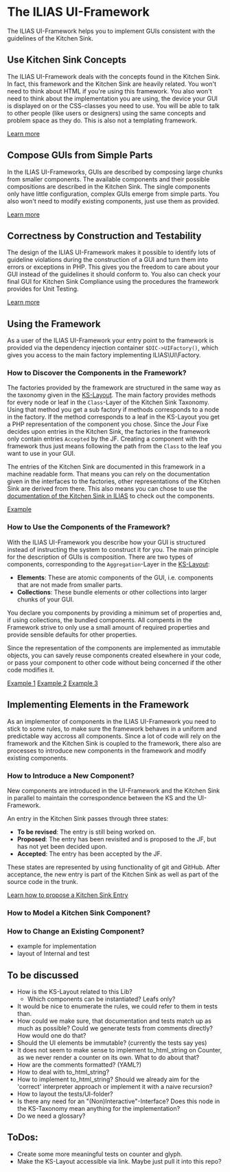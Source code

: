 # The ILIAS UI-Framework

The ILIAS UI-Framework helps you to implement GUIs consistent with the guidelines
of the Kitchen Sink.


## Use Kitchen Sink Concepts

The ILIAS UI-Framework deals with the concepts found in the Kitchen Sink. In fact,
this framework and the Kitchen Sink are heavily related. You won't need to think
about HTML if you're using this framework. You also won't need to think about
the implementation you are using, the device your GUI is displayed on or the
CSS-classes you need to use. You will be able to talk to other people (like users
or designers) using the same concepts and problem space as they do. This is also
not a templating framework.

[Learn more](doku/use_ks_concepts.md)

## Compose GUIs from Simple Parts

In the ILIAS UI-Frameworks, GUIs are described by composing large chunks from
smaller components. The available components and their possible compositions are
described in the Kitchen Sink. The single components only have little  configuration,
complex GUIs emerge from simple parts. You also won't need to modify existing
components, just use them as provided.

[Learn more](doku/composition.md)

## Correctness by Construction and Testability

The design of the ILIAS UI-Framework makes it possible to identify lots of
guideline violations during the construction of a GUI and turn them into errors
or exceptions in PHP. This gives you the freedom to care about your GUI instead
of the guidelines it should conform to. You also can check your final GUI for
Kitchen Sink Compliance using the procedures the framework provides for Unit
Testing.

[Learn more](doku/correctness.md)


## Using the Framework

As a user of the ILIAS UI-Framework your entry point to the framework is provided
via the dependency injection container `$DIC->UIFactory()`, which gives you
access to the main factory implementing ILIAS\UI\Factory.

### How to Discover the Components in the Framework?

The factories provided by the framework are structured in the same way as the
taxonomy given in the [KS-Layout](http://www.ilias.de/docu/goto_docu_wiki_wpage_3852_1357.html#ilPageTocA11).
The main factory provides methods for every node or leaf in the `Class`-Layer
of the Kitchen Sink Taxonomy. Using that method you get a sub factory if methods
corresponds to a node in the factory. If the method corresponds to a leaf in the
KS-Layout you get a PHP representation of the component you chose. Since the Jour
Fixe decides upon entries in the Kitchen Sink, the factories in the framework
only contain entries `Accepted` by the JF. Creating a component with the
framework thus just means following the path from the `Class` to the leaf you
want to use in your GUI.

The entries of the Kitchen Sink are documented in this framework in a machine
readable form. That means you can rely on the documentation given in the
interfaces to the factories, other representations of the Kitchen Sink are
derived from there. This also means you can chose to use the [documentation of the
Kitchen Sink in ILIAS](http://www.ilias.de/docu/goto_docu_wiki_wpage_4009_1357.html)
to check out the components.

[Example](doku/examples.md#discovery)

### How to Use the Components of the Framework?

With the ILIAS UI-Framework you describe how your GUI is structured instead of
instructing the system to construct it for you. The main principle for the description
of GUIs is composition. There are two types of components, corresponding to the
`Aggregation`-Layer in the [KS-Layout](http://www.ilias.de/docu/goto_docu_wiki_wpage_3852_1357.html#ilPageTocA11):

* **Elements**: These are atomic components of the GUI, i.e. components that
  are not made from smaller parts.
* **Collections**: These bundle elements or other collections into larger chunks
  of your GUI.

You declare you components by providing a minimum set of properties and,
if using collections, the bundled components. All compents in the Framework
strive to only use a small amount of required properties and provide sensible
defaults for other properties.

Since the representation of the components are implemented as immutable objects,
you can savely reuse components created elsewhere in your code, or pass your
component to other code without being concerned if the other code modifies it.

[Example 1](doku/usage_examples.md#example_1)
[Example 2](doku/usage_examples.md#example_2)
[Example 3](doku/usage_examples.md#example_3)

## Implementing Elements in the Framework

As an implementor of components in the ILIAS UI-Framework you need to stick to
some rules, to make sure the framework behaves in a uniform and predictable way
accross all components. Since a lot of code will rely on the framework and the
Kitchen Sink is coupled to the framework, there also are processes to introduce
new components in the framework and modify existing components.

### How to Introduce a New Component?

New components are introduced in the UI-Framework and the Kitchen Sink in
parallel to maintain the correspondence between the KS and the UI-Framework.

An entry in the Kitchen Sink passes through three states:

* **To be revised**: The entry is still being worked on.
* **Proposed**: The entry has been revisited and is proposed to the JF, but has
  not yet been decided upon.
* **Accepted**: The entry has been accepted by the JF.

These states are represented by using functionality of git and GitHub. After
acceptance, the new entry is part of the Kitchen Sink as well as part of the
source code in the trunk.

[Learn how to propose a Kitchen Sink Entry](doku/processes.md#introduce_ks_entry)

### How to Model a Kitchen Sink Component?

### How to Change an Existing Component?


* example for implementation
* layout of Internal and test


## To be discussed

* How is the KS-Layout related to this Lib?
	* Which components can be instantiated? Leafs only?
* It would be nice to enumerate the rules, we could refer to them in tests than.
* How could we make sure, that documentation and tests match up as much
  as possible? Could we generate tests from comments directly? How would one
  do that?
* Should the UI elements be immutable? (currently the tests say yes)
* It does not seem to make sense to implement to_html_string on Counter, as we
  never render a counter on its own. What to do about that?
* How are the comments formatted? (YAML?)
* How to deal with to_html_string?
* How to implement to_html_string? Should we already aim for the 'correct'
  interpreter approach or implement it with a naive recursion?
* How to layout the tests/UI-folder?
* Is there any need for an "(Non)Interactive"-Interface? Does this node in
  the KS-Taxonomy mean anything for the implementation?
* Do we need a glossary?

## ToDos:

* Create some more meaningful tests on counter and glyph.
* Make the KS-Layout accessible via link. Maybe just pull it into this repo?
